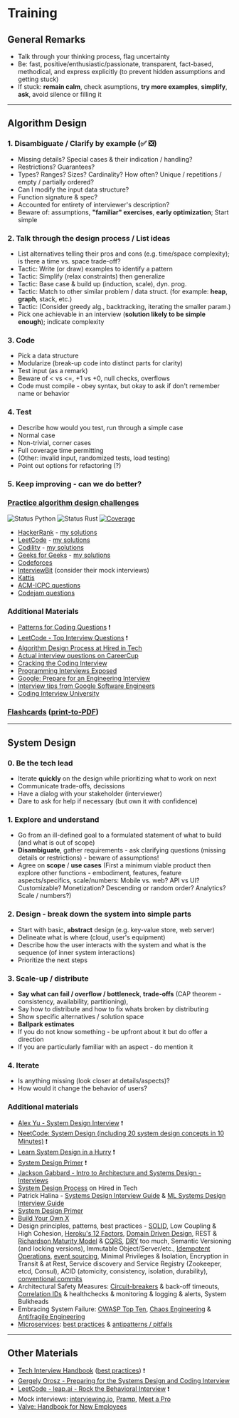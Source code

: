 # Training

## General Remarks

- Talk through your thinking process, flag uncertainty
- Be: fast, positive/enthusiastic/passionate, transparent, fact-based, methodical, and express explicitly (to prevent hidden assumptions and getting stuck)
- If stuck: **remain calm**, check asumptions, **try more examples**, **simplify**, **ask**, avoid silence or filling it

---

## Algorithm Design

### 1. Disambiguate / **Clarify by example** (✅ ❎)

- Missing details? Special cases & their indication / handling?
- Restrictions? Guarantees?
- Types? Ranges? Sizes? Cardinality? How often? Unique / repetitions / empty / partially ordered?
- Can I modify the input data structure?
- Function signature & spec?
- Accounted for entirety of interviewer's description?
- Beware of: assumptions, **"familiar" exercises**, **early optimization**; Start simple

### 2. Talk through the design process / List ideas

- List alternatives telling their pros and cons (e.g. time/space complexity); is there a time vs. space trade-off?
- Tactic: Write (or draw) examples to identify a pattern
- Tactic: Simplify (relax constraints) then generalize
- Tactic: Base case & build up (induction, scale), dyn. prog.
- Tactic: Match to other similar problem / data struct. (for example: **heap**, **graph**, stack, etc.)
- Tactic: (Consider greedy alg., backtracking, iterating the smaller param.)
- Pick one achievable in an interview (**solution likely to be simple enough**); indicate complexity

### 3. Code

- Pick a data structure
- Modularize (break-up code into distinct parts for clarity)
- Test input (as a remark)
- Beware of < vs <=, +1 vs +0, null checks, overflows
- Code must compile - obey syntax, but okay to ask if don't remember name or behavior

### 4. Test

- Describe how would you test, run through a simple case
- Normal case
- Non-trivial, corner cases
- Full coverage time permitting
- (Other: invalid input, randomized tests, load testing)
- Point out options for refactoring (?)

### 5. Keep improving - can we do better?

### [Practice algorithm design challenges](algorithms)

![Status Python](https://github.com/altermarkive/training/workflows/Python/badge.svg)
![Status Rust](https://github.com/altermarkive/training/workflows/Rust/badge.svg)
[![Coverage](https://codecov.io/gh/altermarkive/training/branch/master/graph/badge.svg)](https://codecov.io/gh/altermarkive/training)

- [HackerRank](https://www.hackerrank.com/) - [my solutions](algorithms/code/hackerrank)
- [LeetCode](https://leetcode.com/) - [my solutions](algorithms/code/leetcode)
- [Codility](https://codility.com/) - [my solutions](algorithms/code/codility)
- [Geeks for Geeks](https://www.geeksforgeeks.org/) - [my solutions](algorithms/code/geeksforgeeks)
- [Codeforces](https://codeforces.com/)
- [InterviewBit](https://www.interviewbit.com/) (consider their mock interviews)
- [Kattis](https://open.kattis.com/)
- [ACM-ICPC questions](https://icpc.baylor.edu/worldfinals/problems)
- [Codejam questions](https://code.google.com/codejam/past-contests)

### Additional Materials

- [Patterns for Coding Questions](https://www.designgurus.io/course/grokking-the-coding-interview) ❗
- [LeetCode - Top Interview Questions](https://leetcode.com/explore/featured/card/top-interview-questions-easy/) ❗
- [Algorithm Design Process at Hired in Tech](https://www.hiredintech.com/algorithm-design/the-algorithm-design-canvas/)
- [Actual interview questions on CareerCup](https://www.careercup.com/user?id=5095734581919744)
- [Cracking the Coding Interview](https://www.google.nl/search?q=cracking+the+coding+interview+filetype:pdf)
- [Programming Interviews Exposed](https://www.google.nl/search?q=programming+interviews+exposed+filetype:pdf)
- [Google: Prepare for an Engineering Interview](https://youtu.be/ko-KkSmp-Lk)
- [Interview tips from Google Software Engineers](https://youtu.be/XOtrOSatBoY)
- [Coding Interview University](https://github.com/jwasham/coding-interview-university)

### [Flashcards](http://altermarkive.github.io/training/algorithms/algorithms.html) ([print-to-PDF](http://altermarkive.github.io/training/algorithms/algorithms.html?print-pdf))

---

## System Design

### 0. Be the tech lead

- Iterate **quickly** on the design while prioritizing what to work on next
- Communicate trade-offs, decissions
- Have a dialog with your stakeholder (interviewer)
- Dare to ask for help if necessary (but own it with confidence)

### 1. Explore and understand

- Go from an ill-defined goal to a formulated statement of what to build (and what is out of scope)
- **Disambiguate**, gather requirements - ask clarifying questions (missing details or restrictions) - beware of assumptions!
- Agree on **scope** / **use cases**
  (First a minimum viable product then explore other functions - embodiment, features, feature aspects/specifics, scale/numbers: Mobile vs. web? API vs UI? Customizable? Monetization? Descending or random order? Analytics? Scale / numbers?)

### 2. Design - break down the system into simple parts

- Start with basic, **abstract** design (e.g. key-value store, web server)
- Delineate what is where (cloud, user's equipment)
- Describe how the user interacts with the system and what is the sequence (of inner system interactions)
- Prioritize the next steps

### 3. Scale-up / distribute

- **Say what can fail / overflow / bottleneck**, **trade-offs** (CAP theorem - consistency, availability, partitioning),
- Say how to distribute and how to fix whats broken by distributing
- Show specific alternatives / solution space
- **Ballpark estimates**
- If you do not know something - be upfront about it but do offer a direction
- If you are particularly familiar with an aspect - do mention it

### 4. Iterate

- Is anything missing (look closer at details/aspects)?
- How would it change the behavior of users?

### Additional materials

- [Alex Yu - System Design Interview](https://www.amazon.com/dp/B08B3FWYBX/ref=cm_sw_em_r_mt_dp_X3C1WZV5Q0VX0Q0HX7CX) ❗
- [NeetCode: System Design (including 20 system design concepts in 10 Minutes)](https://www.youtube.com/playlist?list=PLot-Xpze53le35rQuIbRET3YwEtrcJfdt) ❗
- [Learn System Design in a Hurry](https://www.hellointerview.com/learn/system-design/in-a-hurry/introduction) ❗
- [System Design Primer](https://github.com/donnemartin/system-design-primer) ❗
- [Jackson Gabbard - Intro to Architecture and Systems Design - Interviews](https://youtu.be/ZgdS0EUmn70)
- [System Design Process](https://www.hiredintech.com/system-design/the-system-design-process/) on Hired in Tech
- Patrick Halina - [Systems Design Interview Guide](http://patrickhalina.com/posts/systems-design-interview-guide) & [ML Systems Design Interview Guide](http://patrickhalina.com/posts/ml-systems-design-interview-guide/)
- [System Design Primer](https://github.com/donnemartin/system-design-primer)
- [Build Your Own X](https://github.com/danistefanovic/build-your-own-x)
- Design principles, patterns, best practices - [SOLID](https://en.wikipedia.org/wiki/SOLID),
  Low Coupling & High Cohesion, [Heroku's 12 Factors](https://12factor.net/),
  [Domain Driven Design](https://en.wikipedia.org/wiki/Domain-driven_design),
  REST & [Richardson Maturity Model](https://en.wikipedia.org/wiki/Richardson_Maturity_Model) & [CQRS](https://en.wikipedia.org/wiki/Command%E2%80%93query_separation#Command_query_responsibility_segregation),
  [DRY](https://en.wikipedia.org/wiki/Don%27t_repeat_yourself) too much,
  Semantic Versioning (and locking versions), Immutable Object/Server/etc.,
  [Idempotent Operations](https://microservices.io/patterns/communication-style/idempotent-consumer.html),
  [event sourcing](https://microservices.io/patterns/data/event-sourcing.html), Minimal Privileges & Isolation,
  Encryption in Transit & at Rest, Service discovery and Service Registry (Zookeeper, etcd, Consul),
  ACID (atomicity, consistency, isolation, durability), [conventional commits](https://www.conventionalcommits.org/en/v1.0.0/#specification)
- Architectural Safety Measures: [Circuit-breakers](https://en.wikipedia.org/wiki/Circuit_breaker_design_pattern) & back-off timeouts, [Correlation IDs](https://dzone.com/articles/correlation-id-for-logging-in-microservices) & healthchecks & monitoring & logging & alerts, System Bulkheads
- Embracing System Failure: [OWASP Top Ten](https://owasp.org/www-project-top-ten/), [Chaos Engineering](https://en.wikipedia.org/wiki/Chaos_engineering) & [Antifragile Engineering](https://en.wikipedia.org/wiki/Antifragile)
- [Microservices](https://www.google.com/search?q=awesome+microservices): [best practices](https://microservices.io/) & [antipatterns / pitfalls](https://www.oreilly.com/content/microservices-antipatterns-and-pitfalls/)

---

## Other Materials

- [Tech Interview Handbook](https://www.techinterviewhandbook.org/) ([best practices](https://www.techinterviewhandbook.org/coding-interview-cheatsheet/)) ❗
- [Gergely Orosz - Preparing for the Systems Design and Coding Interview](https://blog.pragmaticengineer.com/preparing-for-the-systems-design-and-coding-interviews/)
- [LeetCode - leap.ai - Rock the Behavioral Interview](https://leetcode.com/explore/interview/card/leapai/) ❗
- Mock interviews: [interviewing.io](https://interviewing.io/), [Pramp](https://www.pramp.com/), [Meet a Pro](https://www.meetapro.com/)
- [Valve: Handbook for New Employees](https://cdn.cloudflare.steamstatic.com/apps/valve/Valve_NewEmployeeHandbook.pdf)
